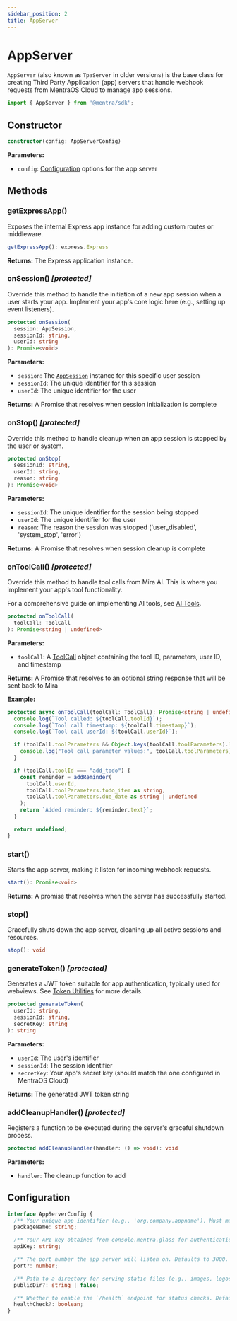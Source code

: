 ```yaml
---
sidebar_position: 2
title: AppServer
---
```


# AppServer

`AppServer` (also known as `TpaServer` in older versions) is the base class for creating Third Party Application (app) servers that handle webhook requests from MentraOS Cloud to manage app sessions.

```typescript
import { AppServer } from '@mentra/sdk';
```

## Constructor

```typescript
constructor(config: AppServerConfig)
```

**Parameters:**
- `config`: [Configuration](#configuration) options for the app server

## Methods

### getExpressApp()

Exposes the internal Express app instance for adding custom routes or middleware.

```typescript
getExpressApp(): express.Express
```

**Returns:** The Express application instance.

### onSession() _[protected]_

Override this method to handle the initiation of a new app session when a user starts your app. Implement your app's core logic here (e.g., setting up event listeners).

```typescript
protected onSession(
  session: AppSession,
  sessionId: string,
  userId: string
): Promise<void>
```

**Parameters:**
- `session`: The [`AppSession`](/reference/app-session) instance for this specific user session
- `sessionId`: The unique identifier for this session
- `userId`: The unique identifier for the user

**Returns:** A Promise that resolves when session initialization is complete

### onStop() _[protected]_

Override this method to handle cleanup when an app session is stopped by the user or system.

```typescript
protected onStop(
  sessionId: string,
  userId: string,
  reason: string
): Promise<void>
```

**Parameters:**
- `sessionId`: The unique identifier for the session being stopped
- `userId`: The unique identifier for the user
- `reason`: The reason the session was stopped ('user_disabled', 'system_stop', 'error')

**Returns:** A Promise that resolves when session cleanup is complete

### onToolCall() _[protected]_

Override this method to handle tool calls from Mira AI. This is where you implement your app's tool functionality.

For a comprehensive guide on implementing AI tools, see [AI Tools](/tools).

```typescript
protected onToolCall(
  toolCall: ToolCall
): Promise<string | undefined>
```

**Parameters:**
- `toolCall`: A [ToolCall](/reference/interfaces/tool-types#toolcall) object containing the tool ID, parameters, user ID, and timestamp

**Returns:** A Promise that resolves to an optional string response that will be sent back to Mira

**Example:**
```typescript
protected async onToolCall(toolCall: ToolCall): Promise<string | undefined> {
  console.log(`Tool called: ${toolCall.toolId}`);
  console.log(`Tool call timestamp: ${toolCall.timestamp}`);
  console.log(`Tool call userId: ${toolCall.userId}`);

  if (toolCall.toolParameters && Object.keys(toolCall.toolParameters).length > 0) {
    console.log("Tool call parameter values:", toolCall.toolParameters);
  }

  if (toolCall.toolId === "add_todo") {
    const reminder = addReminder(
      toolCall.userId,
      toolCall.toolParameters.todo_item as string,
      toolCall.toolParameters.due_date as string | undefined
    );
    return `Added reminder: ${reminder.text}`;
  }

  return undefined;
}
```

### start()

Starts the app server, making it listen for incoming webhook requests.

```typescript
start(): Promise<void>
```

**Returns:** A promise that resolves when the server has successfully started.

### stop()

Gracefully shuts down the app server, cleaning up all active sessions and resources.

```typescript
stop(): void
```

### generateToken() _[protected]_

Generates a JWT token suitable for app authentication, typically used for webviews. See [Token Utilities](/reference/token-utils) for more details.

```typescript
protected generateToken(
  userId: string,
  sessionId: string,
  secretKey: string
): string
```

**Parameters:**
- `userId`: The user's identifier
- `sessionId`: The session identifier
- `secretKey`: Your app's secret key (should match the one configured in MentraOS Cloud)

**Returns:** The generated JWT token string

### addCleanupHandler() _[protected]_

Registers a function to be executed during the server's graceful shutdown process.

```typescript
protected addCleanupHandler(handler: () => void): void
```

**Parameters:**
- `handler`: The cleanup function to add

## Configuration

```typescript
interface AppServerConfig {
  /** Your unique app identifier (e.g., 'org.company.appname'). Must match console.mentra.glass. */
  packageName: string;

  /** Your API key obtained from console.mentra.glass for authentication. */
  apiKey: string;

  /** The port number the app server will listen on. Defaults to 3000. */
  port?: number;

  /** Path to a directory for serving static files (e.g., images, logos). Set to `false` to disable. Defaults to `false`. */
  publicDir?: string | false;

  /** Whether to enable the `/health` endpoint for status checks. Defaults to `true`. */
  healthCheck?: boolean;
}
```